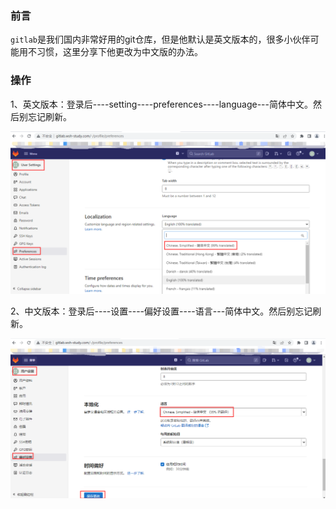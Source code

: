 
### 前言

  `gitlab`是我们国内非常好用的git仓库，但是他默认是英文版本的，很多小伙伴可能用不习惯，这里分享下他更改为中文版的办法。

### 操作

1、英文版本：登录后----setting----preferences----language---简体中文。然后别忘记刷新。

![image-20221125194356730](./assets/gitlab设置中文/1.png)

2、中文版本：登录后----设置----偏好设置----语言---简体中文。然后别忘记刷新。

![image-20221125194604429](./assets/gitlab设置中文/2.png)